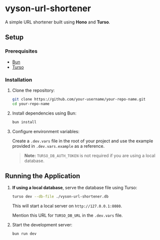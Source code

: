 # vyson-url-shortener

A simple URL shortener built using **Hono** and **Turso**.

## Setup

### Prerequisites

- [Bun](https://bun.sh/)
- [Turso](https://turso.tech/)

### Installation

1. Clone the repository:
   ```sh
   git clone https://github.com/your-username/your-repo-name.git
   cd your-repo-name
   ```
2. Install dependencies using Bun:
   ```sh
   bun install
   ```
3. Configure environment variables:

   Create a `.dev.vars` file in the root of your project and use the example provided in `.dev.vars.example` as a reference.

   > **Note:** `TURSO_DB_AUTH_TOKEN` is not required if you are using a local database.

## Running the Application

1. **If using a local database**, serve the database file using Turso:

   ```sh
   turso dev --db-file ./vyson-url-shortener.db
   ```

   This will start a local server on `http://127.0.0.1:8080`.

   Mention this URL for `TURSO_DB_URL` in the `.dev.vars` file.

2. Start the development server:

   ```sh
   bun run dev
   ```
